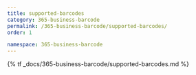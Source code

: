 ```yaml
---
title: supported-barcodes
category: 365-business-barcode
permalink: /365-business-barcode/supported-barcodes/
order: 1

namespace: 365-business-barcode
---
```


{% tf _docs/365-business-barcode/supported-barcodes.md %}